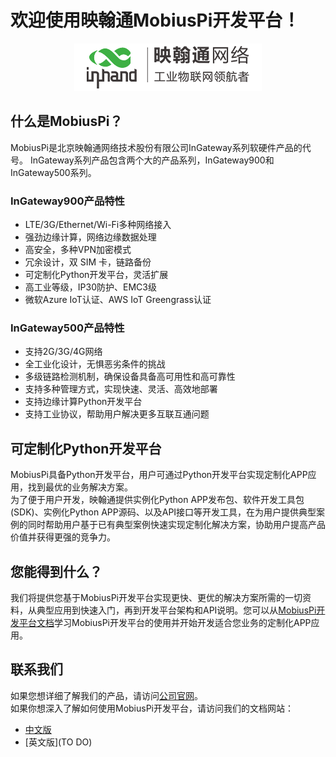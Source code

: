# **欢迎使用映翰通MobiusPi开发平台！**
<center><p>

![](images/2020-01-06-16-46-51.png)
</p></center>

## **什么是MobiusPi？**
MobiusPi是北京映翰通网络技术股份有限公司InGateway系列软硬件产品的代号。 InGateway系列产品包含两个大的产品系列，InGateway900和InGateway500系列。  <br/>
### InGateway900产品特性
- LTE/3G/Ethernet/Wi-Fi多种网络接入
- 强劲边缘计算，网络边缘数据处理
- 高安全，多种VPN加密模式
- 冗余设计，双 SIM 卡，链路备份
- 可定制化Python开发平台，灵活扩展
- 高工业等级，IP30防护、EMC3级
- 微软Azure IoT认证、AWS IoT Greengrass认证
### InGateway500产品特性
- 支持2G/3G/4G网络
- 全工业化设计，无惧恶劣条件的挑战
- 多级链路检测机制，确保设备具备高可用性和高可靠性
- 支持多种管理方式，实现快速、灵活、高效地部署
- 支持边缘计算Python开发平台
- 支持工业协议，帮助用户解决更多互联互通问题
## **可定制化Python开发平台**
MobiusPi具备Python开发平台，用户可通过Python开发平台实现定制化APP应用，找到最优的业务解决方案。  <br/>
为了便于用户开发，映翰通提供实例化Python APP发布包、软件开发工具包(SDK)、实例化Python APP源码、以及API接口等开发工具，在为用户提供典型案例的同时帮助用户基于已有典型案例快速实现定制化解决方案，协助用户提高产品价值并获得更强的竞争力。
## **您能得到什么？**
我们将提供您基于MobiusPi开发平台实现更快、更优的解决方案所需的一切资料，从典型应用到快速入门，再到开发平台架构和API说明。您可以从[MobiusPi开发平台文档](https://ingateway-development-docs.readthedocs.io/zh_CN/latest/index.html)学习MobiusPi开发平台的使用并开始开发适合您业务的定制化APP应用。
## **联系我们**
如果您想详细了解我们的产品，请访问[公司官网](https://www.inhand.com.cn/)。  <br/>
如果你想深入了解如何使用MobiusPi开发平台，请访问我们的文档网站：
- [中文版](https://ingateway-development-docs.readthedocs.io/zh_CN/latest/index.html)
- [英文版](TO DO)
